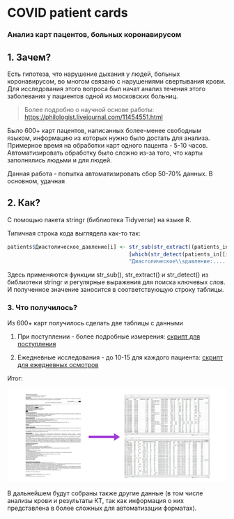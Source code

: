 # COVID patient cards

### Анализ карт пацентов, больных коронавирусом

## 1. Зачем?

Есть гипотеза, что нарушение дыхания у людей, больных коронавирусом, во многом связано с нарушениями свертывания крови. Для исследования этого вопроса был начат анализ течения этого заболевания у пациентов одной из московских больниц.

> Более подробно о научной основе работы:
> <https://philologist.livejournal.com/11454551.html>

Было 600+ карт пацентов, написанных более-менее свободным языком, информацию из которых нужно было достать для анализа. Примерное время на обработки карт одного пацента - 5-10 часов. Автоматизировать обработку было сложно из-за того, что карты заполнялись людьми и для людей.

Данная работа - попытка автоматизировать сбор 50-70% данных. В основном, удачная

## 2. Как?

С помощью пакета stringr (библиотека Tidyverse) на языке R.

Типичная строка кода выглядела как-то так:

``` R
patients$Диастолическое_давление[i] <- str_sub(str_extract((patients_in[[i]]
                                       [which(str_detect(patients_in[[i]], "Диастолическое"))[1]]), 
                                       "Диастолическое\\sдавление:.............."), start = 26, end = 28)
```
Здесь применяются функции str_sub(), str_extract() и str_detect() из библиотеки stringr и регулярные выражения для поиска ключевых слов. И полученное значение заносится в соответствующую строку таблицы.

### 3. Что получилось?

Из 600+ карт получилось сделать две таблицы с данными 
1. При поступлении - более подробные измерения:
[скрипт для поступления](https://github.com/sabitova-fatima/COVID_patient_cards/blob/master/check_in_data.R)

2. Ежедневные исследования - до 10-15 для каждого пациента:
[скрипт для ежедневных осмотров](https://github.com/sabitova-fatima/COVID_patient_cards/blob/master/staying_in_data.R)

Итог:

![](https://github.com/sabitova-fatima/COVID_patient_cards/blob/master/pictures/результаты.png)

В дальнейшем будут собраны также другие данные (в том числе анализы крови и результаты КТ, так как информация о них представлена в более сложных для автоматизации форматах).


